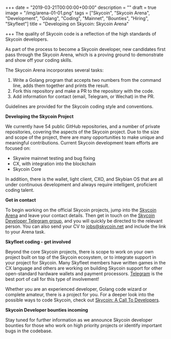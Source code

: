+++
date = "2019-03-21T00:00:00+00:00"
description = ""
draft = true
image = "/img/arena-01-01.png"
tags = ["Skycoin", "Skycoin Arena", "Development", "Golang", "Coding", "Mainnet", "Bounties", "Hiring", "Skyfleet"]
title = "Developing on Skycoin: Skycoin Arena"

+++
The quality of Skycoin code is a reflection of the high standards of Skycoin developers.

As part of the process to become a Skycoin developer, new candidates first pass through the Skycoin Arena, which is a proving ground to demonstrate and show off your coding skills.

The Skycoin Arena incorporates several tasks:

1. Write a Golang program that accepts two numbers from the command line, adds them together and prints the result.
2. Fork this repository and make a PR to the repository with the code.
3. Add information for contact (email, Telegram, or Wechat) in the PR.

Guidelines are provided for the Skycoin coding style and conventions.

**Developing the Skycoin Project**

We currently have 54 public GitHub repositories, and a number of private repositories, covering the aspects of the Skycoin project. Due to the size and scope of the project, there are many opportunities to make unique and meaningful contributions. Current Skycoin development team efforts are focused on:

* Skywire mainnet testing and bug fixing
* CX, with integration into the blockchain
* Skycoin Core

In addition, there is the wallet, light client, CXO, and Skybian OS that are all under continuous development and always require intelligent, proficient coding talent.

**Get in contact**

To begin working on the official Skycoin projects, jump into the [Skycoin Arena](https://github.com/skycoin/arena) and leave your contact details. Then get in touch on the [Skycoin Developer Telegram group](https://t.me/skycoindev), and you will quickly be directed to the relevant person. You can also send your CV to [jobs@skycoin.net](mailto:jobs@skycoin.net) and include the link to your Arena task.

**Skyfleet coding - get involved**

Beyond the core Skycoin projects, there is scope to work on your own project built on top of the Skycoin ecosystem, or to integrate support in your project for Skycoin. Many Skyfleet members have written games in the CX language and others are working on building Skycoin support for other open-standard hardware wallets and payment processors. [Telegram](https://t.me/skycoindev) is the best port of call for this type of involvement!

Whether you are an experienced developer, Golang code wizard or complete amateur, there is a project for you. For a deeper look into the possible ways to code Skycoin, check out [Skycoin: A Call To Developers](https://medium.com/@Skycoinproject/skycoin-call-for-developers-509b2ddb8760).

**Skycoin Developer bounties incoming**

Stay tuned for further information as we announce Skycoin developer bounties for those who work on high priority projects or identify important bugs in the codebase.
